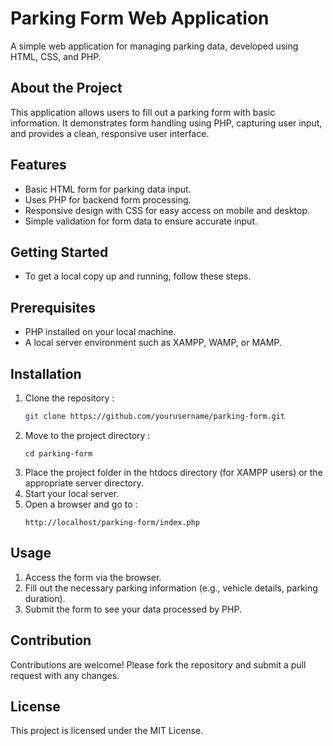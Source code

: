 # Parking Form Web Application
A simple web application for managing parking data, developed using HTML, CSS, and PHP.

## About the Project
This application allows users to fill out a parking form with basic information. It demonstrates form handling using PHP, capturing user input, and provides a clean, responsive user interface.

## Features
- Basic HTML form for parking data input.
- Uses PHP for backend form processing.
- Responsive design with CSS for easy access on mobile and desktop.
- Simple validation for form data to ensure accurate input.

## Getting Started
- To get a local copy up and running, follow these steps.

## Prerequisites
- PHP installed on your local machine.
- A local server environment such as XAMPP, WAMP, or MAMP.

## Installation
1. Clone the repository :
   ```bash
   git clone https://github.com/yourusername/parking-form.git
2. Move to the project directory :
   ```
   cd parking-form
3. Place the project folder in the htdocs directory (for XAMPP users) or the appropriate server directory.
4. Start your local server.
5. Open a browser and go to :
   ```
   http://localhost/parking-form/index.php

## Usage
1. Access the form via the browser.
2. Fill out the necessary parking information (e.g., vehicle details, parking duration).
3. Submit the form to see your data processed by PHP.
   
## Contribution
Contributions are welcome! Please fork the repository and submit a pull request with any changes.

## License
This project is licensed under the MIT License.
